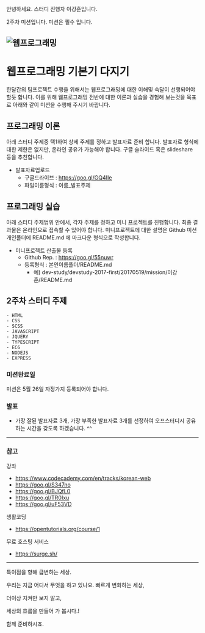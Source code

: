 안녕하세요. 스터디 진행자 이강훈입니다.

2주차 미션입니다. 미션은 필수 입니다.


![웹프로그래밍](http://cdn.makeuseof.com/wp-content/uploads/2017/01/Web-Programming-Languages-Featured-670x335.jpg?x58476)
---
# 웹프로그래밍 기본기 다지기

한달간의 팀프로젝트 수행을 위해서는 웹프로그래밍에 대한 이해및 숙달이 선행되어야 할듯 합니다. 이를 위해 웹프로그래밍 전반에 대한 이론과 실습을 경험해 보는것을 목표로 아래와 같이 미션을 수행해 주시기 바랍니다.


## 프로그래밍 이론

아래 스터디 주제중 택1하여 상세 주제를 정하고 발표자료 준비 합니다. 발표자료 형식에 대한 제한은 없지만, 온라인 공유가 가능해야 합니다. 구글 슬라이드 혹은 slideshare 등을 추천합니다.

- 발표자료업로드
  - 구글드라이브 : https://goo.gl/GQ4IIe
  - 파일이름형식 : 이름_발표주제


## 프로그래밍 실습

아래 스터디 주제범위 안에서, 각자 주제를 정하고 미니 프로젝트를 진행합니다. 최종 결과물은 온라인으로 접속할 수 있어야 합니다. 미니프로젝트에 대한 설명은 Github 미션 개인폴더에 README.md 에 마크다운 형식으로 작성합니다.

- 미니프로젝트 산출물 등록
  - Github Rep. : https://goo.gl/55nuwr
  - 등록형식 : 본인이름폴더/README.md
    - 예) dev-study/devstudy-2017-first/20170519/mission/이강훈/README.md

## 2주차 스터디 주제

```
- HTML
- CSS
- SCSS
- JAVASCRIPT
- JQUERY
- TYPESCRIPT
- EC6
- NODEJS
- EXPRESS
```

### 미션완료일

미션은 5월 26일 자정가지 등록되어야 합니다.

### 발표

- 가장 잘된 발표자료 3개, 가장 부족한 발표자료 3개를 선정하여 오프스터디시 공유하는 시간을 갖도록 하겠습니다. ^^

---

### 참고


강좌

- https://www.codecademy.com/en/tracks/korean-web
- https://goo.gl/S347no
- https://goo.gl/BJQfL0
- https://goo.gl/TR0Ixu
- https://goo.gl/uF53VD

생활코딩

- https://opentutorials.org/course/1

무료 호스팅 서비스

- https://surge.sh/





***
특이점을 향해 급변하는 세상.  

우리는 지금 어디서 무엇을 하고 있나요.
빠르게 변화하는 세상,

더이상 지켜만 보지 말고,

세상의 흐름을 만들어 가 봅시다.!

함께 준비하시죠.

